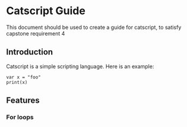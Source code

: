 # Catscript Guide

This document should be used to create a guide for catscript, to satisfy capstone requirement 4

## Introduction

Catscript is a simple scripting language.  Here is an example:

```
var x = "foo"
print(x)
```

## Features

### For loops
